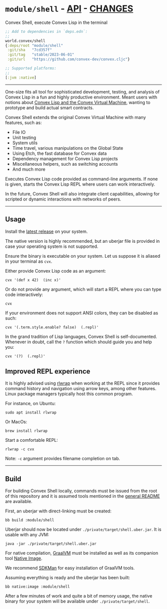 # `module/shell` - [API](doc/API.md)  - [CHANGES](doc/changelog.md)

Convex Shell, execute Convex Lisp in the terminal

```clojure
;; Add to dependencies in `deps.edn`:
;;
world.convex/shell
{:deps/root "module/shell"
 :git/sha   "7cd357f"
 :git/tag   "stable/2023-06-01"
 :git/url   "https://github.com/convex-dev/convex.cljc"}
```

```clojure
;; Supported platforms:
;;
[:jvm :native]
```


---

One-size fits all tool for sophisticated development, testing, and analysis of
Convex Lisp in a fun and highly productive environment. Meant users with notions
about [Convex Lisp and the Convex Virtual Machine](https://convex.world/cvm),
wanting to prototype and build actual smart contracts.

Convex Shell extends the original Convex Virtual Machine with many features,
such as:

- File IO
- Unit testing
- System utils
- Time travel, various manipulations on the Global State
- Using Etch, the fast database for Convex data 
- Dependency management for Convex Lisp projects
- Miscellaneous helpers, such as switching accounts
- And much more

Executes Convex Lisp code provided as command-line arguments. If none is given,
starts the Convex Lisp REPL where users can work interactively.

In the future, Convex Shell will also integrate client capabilities,
allowing for scripted or dynamic interactions with networks of peers.


---


## Usage

Install the [latest
release](https://github.com/Convex-Dev/convex.cljc/releases/tag/stable%2F2023-06-01)
on your system.

The native version is highly recommended, but an uberjar file is provided in case
your operating system is not supported.

Ensure the binary is executable on your system. Let us suppose it is aliased in
your terminal as `cvx`.

Either provide Convex Lisp code as an argument:

    cvx '(def x 42)  (inc x)'

Or do not provide any argument, which will start a REPL where you can type code
interactively:

    cvx

If your environment does not support ANSI colors, they can be disabled as such:

    cvx '(.term.style.enable? false)  (.repl)'

In the grand tradition of Lisp languages, Convex Shell is self-documented.
Whenever in doubt, call the `?` function which should guide you and help you:

    cvx '(?)  (.repl)'


## Improved REPL experience

It is highly advised using [rlwrap](https://github.com/hanslub42/rlwrap) when
working at the REPL since it provides command history and navigation using arrow
keys, among other features. Linux package managers typically host this common
program.

For instance, on Ubuntu:

    sudo apt install rlwrap

Or MacOs:

    brew install rlwrap

Start a comfortable REPL:

    rlwrap -c cvx

Note: `-c` argument provides filename completion on tab.


---


## Build

For building Convex Shell locally, commands must be issued from the root of
this repository and it is assumed tools mentioned in the [general
README](../../README.md) are available. 

First, an uberjar with direct-linking must be created:

    bb build :module/shell

Uberjar should now be located under `./private/target/shell.uber.jar`. It is
usable with any JVM:

    java -jar ./private/target/shell.uber.jar

For native compilation, [GraalVM](https://www.graalvm.org/docs/getting-started/)
must be installed as well as its companion tool [Native
Image](https://www.graalvm.org/reference-manual/native-image/#install-native-image).

We recommend [SDKMan](https://sdkman.io) for easy installation of GraalVM tools.

Assuming everything is ready and the uberjar has been built:

    bb native:image :module/shell

After a few minutes of work and quite a bit of memory usage, the native binary
for your system will be available under `./private/target/shell`.

